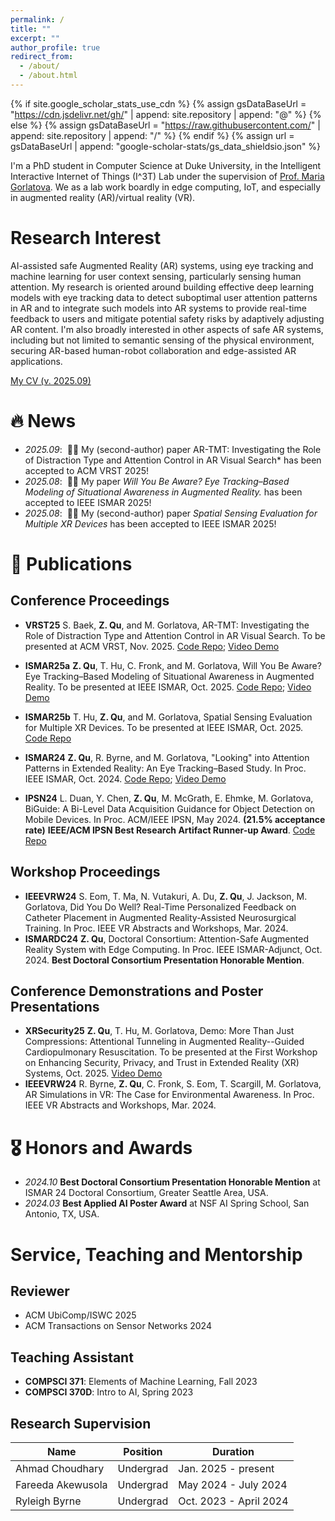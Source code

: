 ```yaml
---
permalink: /
title: ""
excerpt: ""
author_profile: true
redirect_from: 
  - /about/
  - /about.html
---
```


{% if site.google_scholar_stats_use_cdn %}
{% assign gsDataBaseUrl = "https://cdn.jsdelivr.net/gh/" | append: site.repository | append: "@" %}
{% else %}
{% assign gsDataBaseUrl = "https://raw.githubusercontent.com/" | append: site.repository | append: "/" %}
{% endif %}
{% assign url = gsDataBaseUrl | append: "google-scholar-stats/gs_data_shieldsio.json" %}

<span class='anchor' id='about-me'></span>
I'm a PhD student in Computer Science at Duke University, in the Intelligent Interactive Internet of Things (I^3T) Lab under the supervision of [Prof. Maria Gorlatova](https://maria.gorlatova.com/). We as a lab work boardly in edge computing, IoT, and especially in augmented reality (AR)/virtual reality (VR).

# Research Interest
AI-assisted safe Augmented Reality (AR) systems, using eye tracking and machine learning for user context sensing, particularly sensing human attention. My research is oriented around building effective deep learning models with eye tracking data to detect suboptimal user attention patterns in AR and to integrate such models into AR systems to provide real-time feedback to users and mitigate potential safety risks by adaptively adjusting AR content. I'm also broadly interested in other aspects of safe AR systems, including but not limited to semantic sensing of the physical environment, securing AR-based human-robot collaboration and edge-assisted AR applications. 

[My CV (v. 2025.09)](../files/cv.pdf)

<span class='anchor' id='news'></span>

# 🔥 News
- *2025.09*: &nbsp;🎉🎉  My (second-author) paper AR-TMT: Investigating the Role of Distraction Type and Attention Control in AR Visual Search* has been accepted to ACM VRST 2025!
- *2025.08*: &nbsp;🎉🎉  My paper *Will You Be Aware? Eye Tracking–Based Modeling of Situational Awareness in Augmented Reality.* has been accepted to IEEE ISMAR 2025!
- *2025.08*: &nbsp;🎉🎉  My (second-author) paper *Spatial Sensing Evaluation for Multiple XR Devices* has been accepted to IEEE ISMAR 2025!

<span class='anchor' id='publications'></span>

# 📝 Publications 
## Conference Proceedings
- **VRST25** S. Baek, **Z. Qu**, and M. Gorlatova, AR-TMT: Investigating the Role of Distraction Type and Attention Control in AR Visual Search. To be presented at ACM VRST, Nov. 2025. [Code Repo](https://github.com/Duke-I3T-Lab/AR-TMT); [Video Demo](https://www.youtube.com/watch?v=-CHhz_t5S40)

- **ISMAR25a** **Z. Qu**,  T. Hu, C. Fronk, and M. Gorlatova, Will You Be Aware? Eye Tracking–Based Modeling of Situational Awareness in Augmented Reality. To be presented at IEEE ISMAR, Oct. 2025. [Code Repo](https://github.com/Duke-I3T-Lab/AR_CPR_SA); [Video Demo](https://www.youtube.com/watch?v=wGF_hvBP-hg)

- **ISMAR25b** T. Hu, **Z. Qu**, and M. Gorlatova, Spatial Sensing Evaluation for Multiple XR Devices. To be presented at IEEE ISMAR, Oct. 2025. [Code Repo](https://github.com/Duke-I3T-Lab/XR_Tracking_Evaluation)

- **ISMAR24** **Z. Qu**, R. Byrne, and M. Gorlatova, "Looking" into Attention Patterns in Extended Reality: An Eye Tracking–Based Study. In Proc. IEEE ISMAR, Oct. 2024. [Code Repo](https://github.com/Duke-I3T-Lab/XR_Attention_Sudoku); [Video Demo](https://www.youtube.com/watch?v=GmX4YkK8b2I)

- **IPSN24** L. Duan, Y. Chen, **Z. Qu**, M. McGrath, E. Ehmke, M. Gorlatova, BiGuide: A Bi-Level Data Acquisition Guidance for Object Detection on Mobile Devices. In Proc. ACM/IEEE IPSN, May 2024. **(21.5% acceptance rate)** **IEEE/ACM IPSN Best Research Artifact Runner-up Award**. [Code Repo](https://github.com/BiGuideCollection/BiGuide)

## Workshop Proceedings
- **IEEEVRW24** S. Eom, T. Ma, N. Vutakuri, A. Du, **Z. Qu**, J. Jackson, M. Gorlatova, Did You Do Well? Real-Time Personalized Feedback on Catheter Placement in Augmented Reality-Assisted Neurosurgical Training. In Proc. IEEE VR Abstracts and Workshops, Mar. 2024.
- **ISMARDC24** **Z. Qu**, Doctoral Consortium: Attention-Safe Augmented Reality System with Edge Computing. In Proc. IEEE ISMAR-Adjunct, Oct. 2024. **Best Doctoral Consortium Presentation Honorable Mention**.

## Conference Demonstrations and Poster Presentations
- **XRSecurity25** **Z. Qu**, T. Hu, M. Gorlatova, Demo: More Than Just Compressions: Attentional Tunneling in Augmented Reality--Guided Cardiopulmonary Resuscitation. To be presented at the First Workshop on Enhancing Security, Privacy, and Trust in Extended Reality (XR) Systems, Oct. 2025. [Video Demo](https://www.youtube.com/watch?v=2MfYJF6sW8A)
- **IEEEVRW24** R. Byrne, **Z. Qu**, C. Fronk, S. Eom, T. Scargill, M. Gorlatova, AR Simulations in VR: The Case for Environmental Awareness. In Proc. IEEE VR Abstracts and Workshops, Mar. 2024.

<span class='anchor' id='honors-and-awards'></span>

# 🎖 Honors and Awards
- *2024.10* **Best Doctoral Consortium Presentation Honorable Mention** at ISMAR 24 Doctoral Consortium, Greater Seattle Area, USA. 
- *2024.03* **Best Applied AI Poster Award** at NSF AI Spring School, San Antonio, TX, USA.

<span class='anchor' id='service-teaching-mentorship'></span>

# Service, Teaching and Mentorship
## Reviewer
- ACM UbiComp/ISWC 2025
- ACM Transactions on Sensor Networks 2024

## Teaching Assistant
- **COMPSCI 371**: Elements of Machine Learning, Fall 2023
- **COMPSCI 370D**: Intro to AI, Spring 2023

## Research Supervision
| Name              | Position  | Duration               |
| ----------------- | --------- | ---------------------- |
| Ahmad Choudhary   | Undergrad | Jan. 2025 - present    |
| Fareeda Akewusola | Undergrad | May 2024 - July 2024   |
| Ryleigh Byrne     | Undergrad | Oct. 2023 - April 2024 |


<!-- # 📖 Educations
- *2022.08 - present*, Ph.D. in Computer Science, Duke University
- *2018.09 - 2022.06*, Bachelor, Computer Science (IEEE Honor Class), Shanghai Jiao Tong University -->
